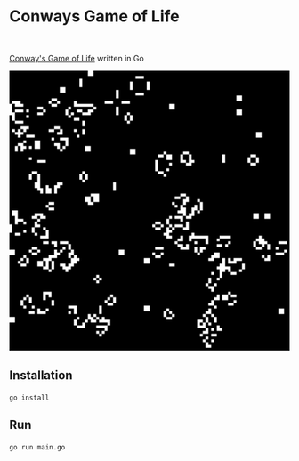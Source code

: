 # Conways Game of Life

<br>

[Conway's Game of Life](https://en.wikipedia.org/wiki/Conway%27s_Game_of_Life) written in Go

![Conway's Game of Life](cgol.gif)

## Installation

`go install`

## Run

`go run main.go`
